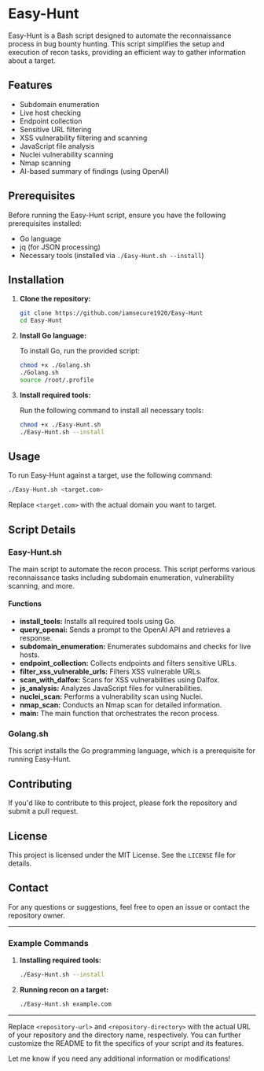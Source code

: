 # Easy-Hunt

Easy-Hunt is a Bash script designed to automate the reconnaissance process in bug bounty hunting. This script simplifies the setup and execution of recon tasks, providing an efficient way to gather information about a target.

## Features

- Subdomain enumeration
- Live host checking
- Endpoint collection
- Sensitive URL filtering
- XSS vulnerability filtering and scanning
- JavaScript file analysis
- Nuclei vulnerability scanning
- Nmap scanning
- AI-based summary of findings (using OpenAI)

## Prerequisites

Before running the Easy-Hunt script, ensure you have the following prerequisites installed:

- Go language
- jq (for JSON processing)
- Necessary tools (installed via `./Easy-Hunt.sh --install`)

## Installation

1. **Clone the repository:**

   ```bash
   git clone https://github.com/iamsecure1920/Easy-Hunt
   cd Easy-Hunt
   ```

2. **Install Go language:**

   To install Go, run the provided script:

   ```bash
   chmod +x ./Golang.sh
   ./Golang.sh
   source /root/.profile
   ```

3. **Install required tools:**

   Run the following command to install all necessary tools:

   ```bash
   chmod +x ./Easy-Hunt.sh
   ./Easy-Hunt.sh --install
   ```

## Usage

To run Easy-Hunt against a target, use the following command:

```bash
./Easy-Hunt.sh <target.com>
```

Replace `<target.com>` with the actual domain you want to target.

## Script Details

### Easy-Hunt.sh

The main script to automate the recon process. This script performs various reconnaissance tasks including subdomain enumeration, vulnerability scanning, and more.

#### Functions

- **install_tools:** Installs all required tools using Go.
- **query_openai:** Sends a prompt to the OpenAI API and retrieves a response.
- **subdomain_enumeration:** Enumerates subdomains and checks for live hosts.
- **endpoint_collection:** Collects endpoints and filters sensitive URLs.
- **filter_xss_vulnerable_urls:** Filters XSS vulnerable URLs.
- **scan_with_dalfox:** Scans for XSS vulnerabilities using Dalfox.
- **js_analysis:** Analyzes JavaScript files for vulnerabilities.
- **nuclei_scan:** Performs a vulnerability scan using Nuclei.
- **nmap_scan:** Conducts an Nmap scan for detailed information.
- **main:** The main function that orchestrates the recon process.

### Golang.sh

This script installs the Go programming language, which is a prerequisite for running Easy-Hunt.

## Contributing

If you'd like to contribute to this project, please fork the repository and submit a pull request.

## License

This project is licensed under the MIT License. See the `LICENSE` file for details.

## Contact

For any questions or suggestions, feel free to open an issue or contact the repository owner.

---

### Example Commands

1. **Installing required tools:**

   ```bash
   ./Easy-Hunt.sh --install
   ```

2. **Running recon on a target:**

   ```bash
   ./Easy-Hunt.sh example.com
   ```

---

Replace `<repository-url>` and `<repository-directory>` with the actual URL of your repository and the directory name, respectively. You can further customize the README to fit the specifics of your script and its features.

Let me know if you need any additional information or modifications!
